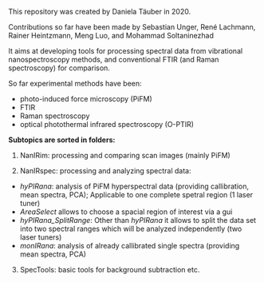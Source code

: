 This repository was created by Daniela Täuber in 2020.

Contributions so far have been made by Sebastian Unger, René Lachmann, Rainer Heintzmann, Meng Luo, and Mohammad Soltaninezhad

It aims at developing tools for processing spectral data from vibrational nanospectroscopy methods, 
and conventional FTIR (and Raman spectroscopy) for comparison.

So far experimental methods have been:
- photo-induced force microscopy (PiFM)
- FTIR
- Raman spectroscopy
- optical photothermal infrared spectroscopy (O-PTIR)


**Subtopics are sorted in folders:**
1. NanIRim: processing and comparing scan images (mainly PiFM)

2. NanIRspec: processing and analyzing spectral data:  
-  _hyPIRana_: analysis of PiFM hyperspectral data (providing callibration, mean spectra, PCA); Applicable to one complete spetral region (1 laser tuner)
-  _AreaSelect_ allows to choose a spacial region of interest via a gui
-  _hyPIRana_SplitRange_: Other than _hyPIRana_ it allows to split the data set into two spectral ranges which will be analyzed independently (two laser tuners)
-  _monIRana_: analysis of already callibrated single spectra (providing mean spectra, PCA)

3. SpecTools: basic tools for background subtraction etc.

